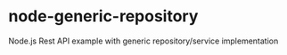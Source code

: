 # node-generic-repository

Node.js Rest API example with generic repository/service implementation

